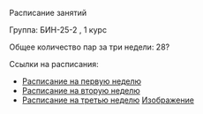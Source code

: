Расписание занятий

Группа: БИН-25-2 , 1 курс

Общее количество пар за три недели: 28?

Ссылки на расписания:
- [Расписание на первую неделю](timetable_1w.md)
- [Расписание на вторую неделю](timetable_2w.md)  
- [Расписание на третью неделю](timetable_3w.md)
[Изображение](image.jpg)

